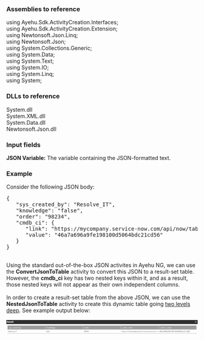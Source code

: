 ### Assemblies to reference

using Ayehu.Sdk.ActivityCreation.Interfaces;<br>
using Ayehu.Sdk.ActivityCreation.Extension;<br>
using Newtonsoft.Json.Linq;<br>
using Newtonsoft.Json;<br>
using System.Collections.Generic;<br>
using System.Data;<br>
using System.Text;<br>
using System.IO;<br>
using System.Linq;<br>
using System;<br>

### DLLs to reference

System.dll<br>
System.XML.dll<br>
System.Data.dll<br>
Newtonsoft.Json.dll<br>

### Input fields

<b>JSON Variable:</b> The variable containing the JSON-formatted text.

### Example

Consider the following JSON body:
<br>
<pre>{
   "sys_created_by": "Resolve_IT",
   "knowledge": "false",
   "order": "98234",
   "cmdb_ci": {
      "link": "https://mycompany.service-now.com/api/now/table/cmdb_ci/46a7a696a9fe198100d5064bdc21cd56",
      "value": "46a7a696a9fe198100d5064bdc21cd56"
   }
}</pre>
<br>
Using the standard out-of-the-box JSON activites in Ayehu NG, we can use the <b>ConvertJsonToTable</b> activity to convert this JSON to a result-set table.  However, the <b>cmdb_ci</b> key has two nested keys within it, and as a result, those nested keys will not appear as their own independent columns.
<br><br>
In order to create a result-set table from the above JSON, we can use the <b>NestedJsonToTable</b> activity to create this dynamic table going <u>two levels deep</u>.  See example output below:
<br><br>
<img src="https://raw.githubusercontent.com/Ayehu/custom-activities/master/NestedJsonToTable/screenshots/output_example_1.png">
